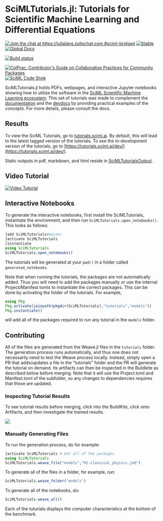 # SciMLTutorials.jl: Tutorials for Scientific Machine Learning and Differential Equations

[![Join the chat at https://julialang.zulipchat.com #sciml-bridged](https://img.shields.io/static/v1?label=Zulip&message=chat&color=9558b2&labelColor=389826)](https://julialang.zulipchat.com/#narrow/stream/279055-sciml-bridged)
[![Stable](https://img.shields.io/badge/docs-stable-blue.svg)](http://tutorials.sciml.ai/stable/)
[![Global Docs](https://img.shields.io/badge/docs-SciML-blue.svg)](https://docs.sciml.ai/dev/highlevels/learning_resources/#SciMLTutorials)

[![Build status](https://badge.buildkite.com/8a39c2e1b44511eb84bdcd9019663cad757ae2479abd340508.svg)](https://buildkite.com/julialang/scimltutorials-dot-jl)

[![ColPrac: Contributor's Guide on Collaborative Practices for Community Packages](https://img.shields.io/badge/ColPrac-Contributor's%20Guide-blueviolet)](https://github.com/SciML/ColPrac)
[![SciML Code Style](https://img.shields.io/static/v1?label=code%20style&message=SciML&color=9558b2&labelColor=389826)](https://github.com/SciML/SciMLStyle)

SciMLTutorials.jl holds PDFs, webpages, and interactive Jupyter notebooks
showing how to utilize the software in the [SciML Scientific Machine Learning ecosystem](https://sciml.ai/).
This set of tutorials was made to complement the [documentation](https://sciml.ai/documentation/)
and the [devdocs](http://devdocs.sciml.ai/latest/)
by providing practical examples of the concepts. For more details, please
consult the docs.

## Results

To view the SciML Tutorials, go to [tutorials.sciml.ai](https://tutorials.sciml.ai/stable/). By default, this
will lead to the latest tagged version of the tutorials. To see the in-development version of the tutorials, go to
[https://tutorials.sciml.ai/dev/](https://tutorials.sciml.ai/dev/).

Static outputs in pdf, markdown, and html reside in [SciMLTutorialsOutput](https://github.com/SciML/SciMLTutorialsOutput).

## Video Tutorial

[![Video Tutorial](https://user-images.githubusercontent.com/1814174/36342812-bdfd0606-13b8-11e8-9eff-ff219de909e5.PNG)](https://youtu.be/KPEqYtEd-zY)

## Interactive Notebooks

To generate the interactive notebooks, first install the SciMLTutorials, instantiate the
environment, and then run `SciMLTutorials.open_notebooks()`. This looks as follows:

```julia
]add SciMLTutorials#master
]activate SciMLTutorials
]instantiate
using SciMLTutorials
SciMLTutorials.open_notebooks()
```

The tutorials will be generated at your `pwd()` in a folder called `generated_notebooks`.

Note that when running the tutorials, the packages are not automatically added. Thus you
will need to add the packages manually or use the internal Project/Manifest tomls to
instantiate the correct packages. This can be done by activating the folder of the tutorials.
For example,

```julia
using Pkg
Pkg.activate(joinpath(pkgdir(SciMLTutorials),"tutorials","models"))
Pkg.instantiate()
```

will add all of the packages required to run any tutorial in the `models` folder.

## Contributing

All of the files are generated from the Weave.jl files in the `tutorials` folder. The generation process runs automatically,
and thus one does not necessarily need to test the Weave process locally. Instead, simply open a PR that adds/updates a
file in the "tutorials" folder and the PR will generate the tutorial on demand. Its artifacts can then be inspected in the
Buildkite as described below before merging. Note that it will use the Project.toml and Manifest.toml of the subfolder, so
any changes to dependencies requires that those are updated.

### Inspecting Tutorial Results

To see tutorial results before merging, click into the BuildKite, click onto
Artifacts, and then investigate the trained results.

![](https://user-images.githubusercontent.com/1814174/118359358-02ddc980-b551-11eb-8a9b-24de947cefee.PNG)

### Manually Generating Files

To run the generation process, do for example:

```julia
]activate SciMLTutorials # Get all of the packages
using SciMLTutorials
SciMLTutorials.weave_file("models","01-classical_physics.jmd")
```

To generate all of the files in a folder, for example, run:

```julia
SciMLTutorials.weave_folder("models")
```

To generate all of the notebooks, do:

```julia
SciMLTutorials.weave_all()
```

Each of the tuturials displays the computer characteristics at the bottom of
the benchmark.
